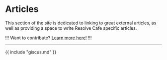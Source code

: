 # Articles

This section of the site is dedicated to linking to great external articles, as well as providing a space to write Resolve Cafe specific articles.

!!!
Want to contribute? [Learn more here!](https://resolve.cafe/contribute/)
!!!

---

{{ include "giscus.md" }}